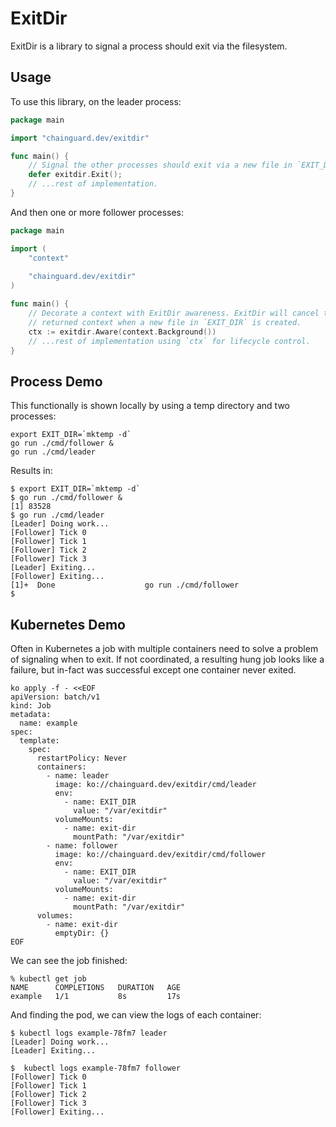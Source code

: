 # ExitDir

ExitDir is a library to signal a process should exit via the filesystem.

## Usage

To use this library, on the leader process:

```go
package main

import "chainguard.dev/exitdir"

func main() {
	// Signal the other processes should exit via a new file in `EXIT_DIR`.
	defer exitdir.Exit();
	// ...rest of implementation. 
}
```

And then one or more follower processes:

```go
package main

import (
	"context"
	
	"chainguard.dev/exitdir"
)

func main() {
	// Decorate a context with ExitDir awareness. ExitDir will cancel the
	// returned context when a new file in `EXIT_DIR` is created.
	ctx := exitdir.Aware(context.Background())
	// ...rest of implementation using `ctx` for lifecycle control.
}
```

## Process Demo

This functionally is shown locally by using a temp directory and two processes:

```shell
export EXIT_DIR=`mktemp -d`
go run ./cmd/follower &
go run ./cmd/leader
```

Results in:

```shell
$ export EXIT_DIR=`mktemp -d`
$ go run ./cmd/follower &
[1] 83528
$ go run ./cmd/leader
[Leader] Doing work...
[Follower] Tick 0
[Follower] Tick 1
[Follower] Tick 2
[Follower] Tick 3
[Leader] Exiting...
[Follower] Exiting...
[1]+  Done                    go run ./cmd/follower
$
```

## Kubernetes Demo

Often in Kubernetes a job with multiple containers need to solve a problem of
signaling when to exit. If not coordinated, a resulting hung job looks like a
failure, but in-fact was successful except one container never exited.

```shell
ko apply -f - <<EOF
apiVersion: batch/v1
kind: Job
metadata:
  name: example
spec:
  template:
    spec:
      restartPolicy: Never
      containers:
        - name: leader
          image: ko://chainguard.dev/exitdir/cmd/leader
          env:
            - name: EXIT_DIR
              value: "/var/exitdir"
          volumeMounts:
            - name: exit-dir
              mountPath: "/var/exitdir"
        - name: follower
          image: ko://chainguard.dev/exitdir/cmd/follower
          env:
            - name: EXIT_DIR
              value: "/var/exitdir"
          volumeMounts:
            - name: exit-dir
              mountPath: "/var/exitdir"
      volumes:
        - name: exit-dir
          emptyDir: {}
EOF
```

We can see the job finished:

```shell
% kubectl get job
NAME      COMPLETIONS   DURATION   AGE
example   1/1           8s         17s
```

And finding the pod, we can view the logs of each container:

```shell
$ kubectl logs example-78fm7 leader
[Leader] Doing work...
[Leader] Exiting...
```

```shell
$  kubectl logs example-78fm7 follower
[Follower] Tick 0
[Follower] Tick 1
[Follower] Tick 2
[Follower] Tick 3
[Follower] Exiting...
```
